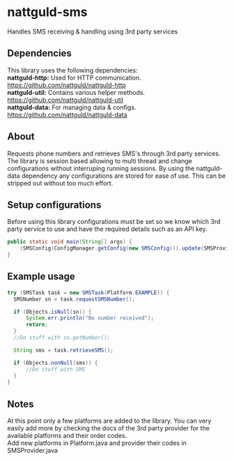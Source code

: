 # nattguld-sms
Handles SMS receiving &amp; handling using 3rd party services

## Dependencies
This library uses the following dependencies:  
**nattguld-http:** Used for HTTP communication. https://github.com/nattguld/nattguld-http  
**nattguld-util:** Contains various helper methods. https://github.com/nattguld/nattguld-util  
**nattguld-data:** For managing data & configs. https://github.com/nattguld/nattguld-data  

## About
Requests phone numbers and retrieves SMS's through 3rd party services.
The library is session based allowing to multi thread and change configurations without interruping running sessions.
By using the nattguld-data dependency any configurations are stored for ease of use. This can be stripped out without too much effort.

## Setup configurations
Before using this library configurations must be set so we know which 3rd party service to use and have the required details such as an API key.
```java
public static void main(String[] args) {
    (SMSConfig)ConfigManager.getConfig(new SMSConfig()).update(SMSProvider.EXAMPLE, username, apiKey);
}
```

## Example usage
```java
try (SMSTask task = new SMSTask(Platform.EXAMPLE)) {
  SMSNumber sn = task.requestSMSNumber();

  if (Objects.isNull(sn)) {
      System.err.println("No number received");
      return;
  }
  //Do stuff with sn.getNumber();

  String sms = task.retrieveSMS();

  if (Objects.nonNull(sms)) {
      //Do stuff with SMS
  }
}
```

## Notes
At this point only a few platforms are added to the library. You can very easily add more by checking the docs of the 3rd party provider for the available platforms and their order codes.  
Add new platforms in Platform.java and provider their codes in SMSProvider.java
